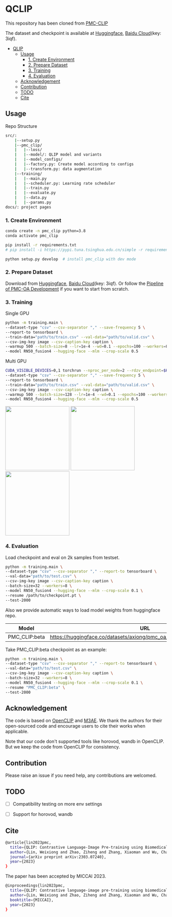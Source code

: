 # QCLIP

This repository has been cloned from [PMC-CLIP](https://github.com/WeixiongLin/PMC-CLIP)

The dataset and checkpoint is available at [Huggingface](https://huggingface.co/datasets/axiong/pmc-oa), [Baidu Cloud](https://pan.baidu.com/s/1mD51oOYbIOqDJSeiPNaCCg)(key: 3iqf).


- [QLIP](#QLIP)
  - [Usage](#usage)
    - [1. Create Environment](#1-create-environment)
    - [2. Prepare Dataset](#2-prepare-dataset)
    - [3. Training](#3-training)
    - [4. Evaluation](#4-evaluation)
  - [Acknowledgement](#acknowledgement)
  - [Contribution](#contribution)
  - [TODO](#todo)
  - [Cite](#cite)

## Usage

Repo Structure
```bash
src/:
    |--setup.py
    |--pmc_clip/
    |   |--loss/
    |   |--model/: QLIP model and variants
    |   |--model_configs/
    |   |--factory.py: Create model according to configs
    |   |--transform.py: data augmentation
    |--training/
    |   |--main.py
    |   |--scheduler.py: Learning rate scheduler
    |   |--train.py
    |   |--evaluate.py
    |   |--data.py
    |   |--params.py
docs/: project pages
```

### 1. Create Environment

```bash
conda create -n pmc_clip python=3.8
conda activate pmc_clip

pip install -r requirements.txt
# pip install -i https://pypi.tuna.tsinghua.edu.cn/simple -r requirements.txt

python setup.py develop  # install pmc_clip with dev mode
```

### 2. Prepare Dataset

Download from [Huggingface](https://huggingface.co/datasets/axiong/pmc-oa), [Baidu Cloud](https://pan.baidu.com/s/1mD51oOYbIOqDJSeiPNaCCg)(key: 3iqf).
Or follow the [Pipeline of PMC-OA Development](https://github.com/WeixiongLin/Build-PMC-OA) if you want to start from scratch.


### 3. Training

Single GPU
```bash
python -m training.main \
--dataset-type "csv" --csv-separator "," --save-frequency 5 \
--report-to tensorboard \
--train-data="path/to/train.csv" --val-data="path/to/valid.csv" \
--csv-img-key image --csv-caption-key caption \
--warmup 500 --batch-size=8 --lr=1e-4 --wd=0.1 --epochs=100 --workers=8 \
--model RN50_fusion4 --hugging-face --mlm --crop-scale 0.5
```

Multi GPU
```bash
CUDA_VISIBLE_DEVICES=0,1 torchrun --nproc_per_node=2 --rdzv_endpoint=$HOSTE_NODE_ADDR -m training.main \
--dataset-type "csv" --csv-separator "," --save-frequency 5 \
--report-to tensorboard \
--train-data="path/to/train.csv" --val-data="path/to/valid.csv" \
--csv-img-key image --csv-caption-key caption \
--warmup 500 --batch-size=128 --lr=1e-4 --wd=0.1 --epochs=100 --workers=8 \
--model RN50_fusion4 --hugging-face --mlm --crop-scale 0.5
```

<div class="third">
  <img src="docs/resources/match_loss.jpeg" style="height:200px">
  <img src="docs/resources/mlm_loss.jpeg" style="height:200px">
  <img src="docs/resources/total_loss.jpeg" style="height:200px">
</div>


### 4. Evaluation
Load checkpoint and eval on 2k samples from testset.

```bash
python -m training.main \
--dataset-type "csv" --csv-separator "," --report-to tensorboard \
--val-data="path/to/test.csv" \
--csv-img-key image --csv-caption-key caption \
--batch-size=32 --workers=8 \
--model RN50_fusion4 --hugging-face --mlm --crop-scale 0.1 \
--resume /path/to/checkpoint.pt \
--test-2000
```

Also we provide automatic ways to load model weights from huggingface repo.

| Model | URL |
| --- | --- |
| PMC_CLIP:beta | https://huggingface.co/datasets/axiong/pmc_oa_beta/blob/main/checkpoint.pt |


Take PMC_CLIP:beta checkpoint as an example:
```bash
python -m training.main \
--dataset-type "csv" --csv-separator "," --report-to tensorboard \
--val-data="path/to/test.csv" \
--csv-img-key image --csv-caption-key caption \
--batch-size=32 --workers=8 \
--model RN50_fusion4 --hugging-face --mlm --crop-scale 0.1 \
--resume "PMC_CLIP:beta" \
--test-2000
```


## Acknowledgement
The code is based on [OpenCLIP](https://github.com/mlfoundations/open_clip) and [M3AE](https://github.com/zhjohnchan/M3AE). We thank the authors for their open-sourced code and encourage users to cite their works when applicable.

Note that our code don't supported tools like horovod, wandb in OpenCLIP. But we keep the code from OpenCLIP for consistency.

## Contribution
Please raise an issue if you need help, any contributions are welcomed.

## TODO

* [ ] Compatibility testing on more env settings
* [ ] Support for horovod, wandb


## Cite
```bash
@article{lin2023pmc,
  title={QLIP: Contrastive Language-Image Pre-training using Biomedical Documents},
  author={Lin, Weixiong and Zhao, Ziheng and Zhang, Xiaoman and Wu, Chaoyi and Zhang, Ya and Wang, Yanfeng and Xie, Weidi},
  journal={arXiv preprint arXiv:2303.07240},
  year={2023}
}
```

The paper has been accepted by MICCAI 2023.
```bash
@inproceedings{lin2023pmc,
  title={QLIP: Contrastive language-image pre-training using biomedical documents},
  author={Lin, Weixiong and Zhao, Ziheng and Zhang, Xiaoman and Wu, Chaoyi and Zhang, Ya and Wang, Yanfeng and Xie, Weidi},
  booktitle={MICCAI},
  year={2023}
}
```

